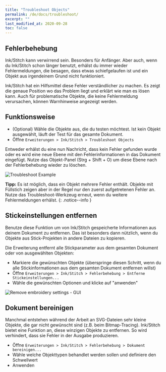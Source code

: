 ```yaml
---
title: "Troubleshoot Objects"
permalink: /de/docs/troubleshoot/
excerpt: ""
last_modified_at: 2020-09-28
toc: false
---
```

## Fehlerbehebung

Ink/Stitch kann verwirrend sein. Besonders für Anfänger. Aber auch, wenn du Ink/Stitch schon länger benutzt, erhälst du immer wieder Fehlermeldungen, die besagen, dass etwas schiefgelaufen ist und ein Objekt aus irgendeinem Grund nicht funktioniert.

Ink/Stitch hat ein Hilfsmittel diese Fehler verständlicher zu machen. Es zeigt die genaue Position wo das Problem liegt und erklärt wie man es lösen kann. Auch für problematische Objekte, die keine Fehlermeldung verursachen, können Warnhinweise angezeigt werden.

## Funktionsweise

* (Optional) Wähle die Objekte aus, die du testen möchtest. Ist kein Objekt ausgewählt, läuft der Test für das gesamte Dokument.
* Öffne `Erweiterungen > Ink/Stitch > Troubleshoot Objects`

Entweder erhälst du eine nun Nachricht, dass kein Fehler gefunden wurde oder es wird eine neue Ebene mit den Fehlerinformationen in das Dokument eingefügt. Nutze das Objekt-Panel (Strg + Shift + O) um diese Ebene nach der Fehlerbehebung wieder zu löschen.

![Troubleshoot Example](/assets/images/docs/en/troubleshoot.jpg)

**Tipp:** Es ist möglich, dass ein Objekt mehrere Fehler enthält. Objekte mit Füllstich zeigen aber in der Regel nur den zuerst aufgetretenen Fehler an. Nutze das Troubleshoot-Werkzeug erneut, wenn du weitere Fehlermeldungen erhälst.
{: .notice--info }


## Stickeinstellungen entfernen

Benutze diese Funktion um von Ink/Stitch gespeicherte Informationen aus deinem Dokument zu entfernen.
Das ist besonders dann nützlich, wenn du Objekte aus Stick-Projekten in andere Dateien zu kopieren.

Die Erweiterung entfernt alle Stickparameter aus dem gesamten Dokument oder von ausgewählten Objekten:
* Markiere die gewünschten Objekte
  (überspringe diesen Schritt, wenn du alle Stickinformationen aus dem gesamten Dokument entfernen willst)
* Öffne `Erweiterungen > Ink/Stitch > Fehlerbehebung > Entferne Stickeinstellungen...`
* Wähle die gewünschten Optionen und klicke auf "anwenden"

![Remove embroidery settings - GUI](/assets/images/docs/en/remove-embroidery-settings.png)

## Dokument bereinigen

Manchmal entstehen während der Arbeit an SVG-Dateien sehr kleine Objekte, die gar nicht gewünscht sind (z.B. beim Bitmap-Tracing). Ink/Stitch bietet eine Funktion an, diese winzigen Objekte zu entfernen. So wird verhindert, dass sie Fehler in der Ausgabe produzieren.

* Öffne `Erweiterungen > Ink/Stitch > Fehlerbehebung > Dokument bereinigen...`
* Wähle welche Objekttypen behandlet werden sollen und definiere den Schwellwert
* Anwenden



